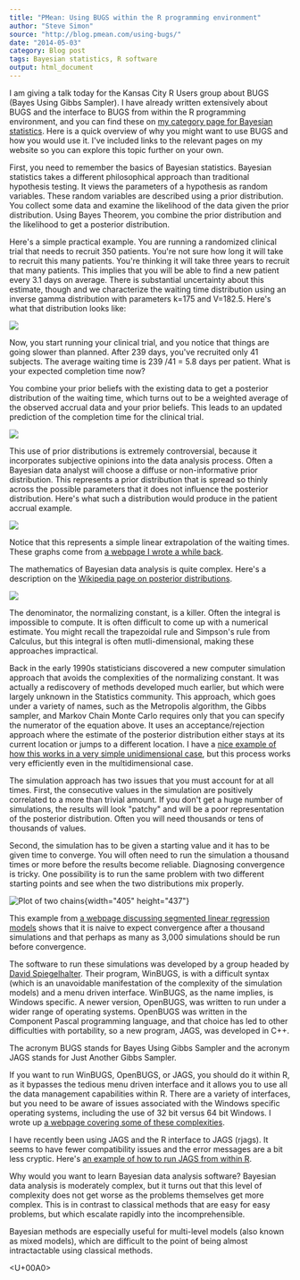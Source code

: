 ```yaml
---
title: "PMean: Using BUGS within the R programming environment"
author: "Steve Simon"
source: "http://blog.pmean.com/using-bugs/"
date: "2014-05-03"
category: Blog post
tags: Bayesian statistics, R software
output: html_document
---
```


I am giving a talk today for the Kansas City R Users group about BUGS
(Bayes Using Gibbs Sampler). I have already written extensively about
BUGS and the interface to BUGS from within the R programming
environment, and you can find these on [my category page for Bayesian
statistics](http://www.pmean.com/category/BayesianStatistics.html). Here
is a quick overview of why you might want to use BUGS and how you would
use it. I've included links to the relevant pages on my website so you
can explore this topic further on your own.

<!---More--->

First, you need to remember the basics of Bayesian statistics. Bayesian
statistics takes a different philosophical approach than traditional
hypothesis testing. It views the parameters of a hypothesis as random
variables. These random variables are described using a prior
distribution. You collect some data and examine the likelihood of the
data given the prior distribution. Using Bayes Theorem, you combine the
prior distribution and the likelihood to get a posterior distribution.

Here's a simple practical example. You are running a randomized clinical
trial that needs to recruit 350 patients. You're not sure how long it
will take to recruit this many patients. You're thinking it will take
three years to recruit that many patients. This implies that you will be
able to find a new patient every 3.1 days on average. There is
substantial uncertainty about this estimate, though and we characterize
the waiting time distribution using an inverse gamma distribution with
parameters k=175 and V=182.5. Here's what that distribution looks like:

![](../../../web/images/14/using-bugs01.gif)

Now, you start running your clinical trial, and you notice that things
are going slower than planned. After 239 days, you've recruited only 41
subjects. The average waiting time is 239 /41 = 5.8 days per patient.
What is your expected completion time now?

You combine your prior beliefs with the existing data to get a posterior
distribution of the waiting time, which turns out to be a weighted
average of the observed accrual data and your prior beliefs. This leads
to an updated prediction of the completion time for the clinical trial.

![](../../../web/images/14/using-bugs02.gif)

This use of prior distributions is extremely controversial, because it
incorporates subjective opinions into the data analysis process. Often a
Bayesian data analyst will choose a diffuse or non-informative prior
distribution. This represents a prior distribution that is spread so
thinly across the possible parameters that it does not influence the
posterior distribution. Here's what such a distribution would produce in
the patient accrual example.

![](../../../web/images/14/using-bugs03.gif)

Notice that this represents a simple linear extrapolation of the waiting
times. These graphs come from [a webpage I wrote a while
back](http://www.pmean.com/13/duration.html).

The mathematics of Bayesian data analysis is quite complex. Here's a
description on the [Wikipedia page on posterior
distributions](http://en.wikipedia.org/wiki/Posterior_probability).

![](../../../web/images/14/using-bugs04.png)



The denominator, the normalizing constant, is a killer. Often the
integral is impossible to compute. It is often difficult to come up with
a numerical estimate. You might recall the trapezoidal rule and
Simpson's rule from Calculus, but this integral is often
mutli-dimensional, making these approaches impractical.

Back in the early 1990s statisticians discovered a new computer
simulation approach that avoids the complexities of the normalizing
constant. It was actually a rediscovery of methods developed much
earlier, but which were largely unknown in the Statistics community.
This approach, which goes under a variety of names, such as the
Metropolis algorithm, the Gibbs sampler, and Markov Chain Monte Carlo
requires only that you can specify the numerator of the equation above.
It uses an acceptance/rejection approach where the estimate of the
posterior distribution either stays at its current location or jumps to
a different location. I have a [nice example of how this works in a very
simple unidimensional
case](http://www.pmean.com/07/MetropolisAlgorithm.html), but this
process works very efficiently even in the multidimensional case.

The simulation approach has two issues that you must account for at all
times. First, the consecutive values in the simulation are positively
correlated to a more than trivial amount. If you don't get a huge number
of simulations, the results will look "patchy" and will be a poor
representation of the posterior distribution. Often you will need
thousands or tens of thousands of values.

Second, the simulation has to be given a starting value and it has to be
given time to converge. You will often need to run the simulation a
thousand times or more before the results become reliable. Diagnosing
convergence is tricky. One possibility is to run the same problem with
two different starting points and see when the two distributions mix
properly.

![Plot of two
chains](http://www.pmean.com/11/images/Segmented04.png){width="405"
height="437"}

This example from [a webpage discussing segmented linear regression
models](http://www.pmean.com/11/Segmented.html) shows that it is naive
to expect convergence after a thousand simulations and that perhaps as
many as 3,000 simulations should be run before convergence.

The software to run these simulations was developed by a group headed by
[David Spiegelhalter](http://en.wikipedia.org/wiki/David_Spiegelhalter).
Their program, WinBUGS, is with a difficult syntax (which is an
unavoidable manifestation of the complexity of the simulation models)
and a menu driven interface. WinBUGS, as the name implies, is Windows
specific. A newer version, OpenBUGS, was written to run under a wider
range of operating systems. OpenBUGS was written in the Component Pascal
programming language, and that choice has led to other difficulties with
portability, so a new program, JAGS, was developed in C++.

The acronym BUGS stands for Bayes Using Gibbs Sampler and the acronym
JAGS stands for Just Another Gibbs Sampler.

If you want to run WinBUGS, OpenBUGS, or JAGS, you should do it within
R, as it bypasses the tedious menu driven interface and it allows you to
use all the data management capabilities within R. There are a variety
of interfaces, but you need to be aware of issues associated with the
Windows specific operating systems, including the use of 32 bit versus
64 bit Windows. I wrote up [a webpage covering some of these
complexities](http://www.pmean.com/13/confusion.html).

I have recently been using JAGS and the R interface to JAGS (rjags). It
seems to have fewer compatibility issues and the error messages are a
bit less cryptic. Here's [an example of how to run JAGS from within
R](http://www.pmean.com/13/jags.html).

Why would you want to learn Bayesian data analysis software? Bayesian
data analysis is moderately complex, but it turns out that this level of
complexity does not get worse as the problems themselves get more
complex. This is in contrast to classical methods that are easy for easy
problems, but which escalate rapidly into the incomprehensible.

Bayesian methods are especially useful for multi-level models (also
known as mixed models), which are difficult to the point of being almost
intractactable using classical methods.

<U+00A0>


